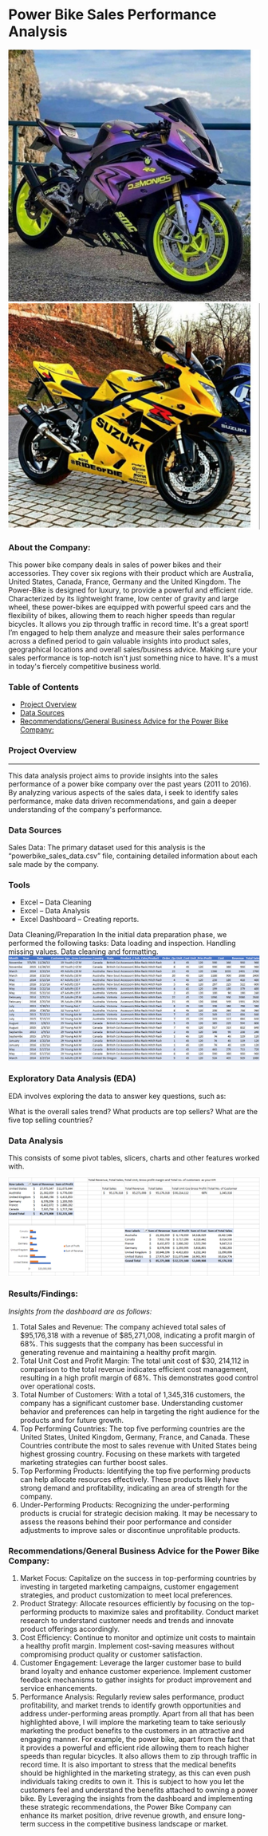 # Power Bike Sales Performance Analysis


![](Intro_imagex.jpg)![](Intro_Image1.jpg)                            

### About the Company:
This power bike company deals in sales of power bikes and their accessories. They cover six regions with their product which are Australia, United States, Canada, France, Germany and the United Kingdom.
The Power-Bike is designed for luxury, to provide a powerful and efficient ride. Characterized by its lightweight frame, low center of gravity and large wheel, these power-bikes are equipped with powerful speed cars and the flexibility of bikes, allowing them to reach higher speeds than regular bicycles. It allows you zip through traffic in record time. It's a great sport!  I’m engaged to help them analyze and measure their sales performance across a defined period to gain valuable insights into product sales, geographical locations and overall sales/business advice. Making sure your sales performance is top-notch isn't just something nice to have. It's a must in today's fiercely competitive business world.

### Table of Contents

- [Project Overview](#project-overview)
- [Data Sources](#Data-Sources)
- [Recommendations/General Business Advice for the Power Bike Company:](#Recommendations-General-Business-Advice-for-the-Power-Bike-Company:)


### Project Overview
____

This data analysis project aims to provide insights into the sales performance of a power bike company over the past years (2011 to 2016). By analyzing various aspects of the sales data, i seek to identify sales performance, make data driven recommendations, and gain a deeper understanding of the company's performance.

### Data Sources
Sales Data: The primary dataset used for this analysis is the “powerbike_sales_data.csv” file, containing detailed information about each sale made by the company.


### Tools
-	Excel – Data Cleaning 
-	Excel – Data Analysis
-	Excel Dashboard – Creating reports.
  
Data Cleaning/Preparation
In the initial data preparation phase, we performed the following tasks:
Data loading and inspection.
Handling missing values.
Data cleaning and formatting.
![](Dataset.png)


### Exploratory Data Analysis (EDA)
EDA involves exploring the data to answer key questions, such as:

What is the overall sales trend?
What products are top sellers?
What are the five top selling countries?

### Data Analysis
This consists of some pivot tables, slicers, charts and other features worked with.

![](Top_Countries_Revenue_profit.png)

### Results/Findings:
*Insights from the dashboard are as follows:*
1.	Total Sales and Revenue: The company achieved total sales of $95,176,318 with a revenue of $85,271,008, indicating a profit margin of 68%. This suggests that the company has been successful in generating revenue and maintaining a healthy profit margin.
2.	Total Unit Cost and Profit Margin: The total unit cost of $30, 214,112 in comparison to the total revenue indicates efficient cost management, resulting in a high profit margin of 68%. This demonstrates good control over operational costs.
3.	Total Number of Customers: With a total of 1,345,316 customers, the company has a significant customer base. Understanding customer behavior and preferences can help in targeting the right audience for the products and for future growth.
4.	Top Performing Countries: The top five performing countries are the United States, United Kingdom, Germany, France, and Canada. These Countries contribute the most to sales revenue with United States being highest grossing country.  Focusing on these markets with targeted marketing strategies can further boost sales.
5.	Top Performing Products: Identifying the top five performing products can help allocate resources effectively. These products likely have strong demand and profitability, indicating an area of strength for the company.
6.	Under-Performing Products:  Recognizing the under-performing products is crucial for strategic decision making. It may be necessary to assess the reasons behind their poor performance and consider adjustments to improve sales or discontinue unprofitable products.

### Recommendations/General Business Advice for the Power Bike Company:
1.	Market Focus: Capitalize on the success in top-performing countries by investing in targeted marketing campaigns, customer engagement strategies, and product customization to meet local preferences.
2.	Product Strategy: Allocate resources efficiently by focusing on the top-performing products to maximize sales and profitability. Conduct market research to understand customer needs and trends and innovate product offerings accordingly.
3.	Cost Efficiency: Continue to monitor and optimize unit costs to maintain a healthy profit margin. Implement cost-saving measures without compromising product quality or customer satisfaction.
4.	Customer Engagement: Leverage the larger customer base to build brand loyalty and enhance customer experience. Implement customer feedback mechanisms to gather insights for product improvement and service enhancements.
5.	Performance Analysis: Regularly review sales performance, product profitability, and market trends to identify growth opportunities and address under-performing areas promptly.
Apart from all that has been highlighted above, I will implore the marketing team to take seriously marketing the product benefits to the customers in an attractive and engaging manner. For example, the power bike, apart from the fact that it provides a powerful and efficient ride allowing them to reach higher speeds than regular bicycles. It also allows them to zip through traffic in record time. It is also important to stress that the medical benefits should be highlighted in the marketing strategy, as this can even push individuals taking credits to own it. This is subject to how you let the customers feel and understand the benefits attached to owning a power bike.
By Leveraging the insights from the dashboard and implementing these strategic recommendations, the Power Bike Company can enhance its market position, drive revenue growth, and ensure long-term success in the competitive business landscape or market.




